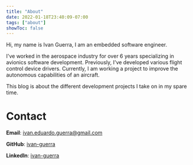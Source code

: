 ```yaml
---
title: "About"
date: 2022-01-18T23:40:09-07:00
tags: ["about"]
showToc: false
---
```


Hi, my name is Ivan Guerra, I am an embedded software engineer.

I've worked in the aerospace industry for over 6 years specializing in avionics
software development. Previously, I've developed various flight control device
drivers. Currently, I am working a project to improve the autonomous
capabilities of an aircraft.

This blog is about the different development projects I take on in my spare
time.

# Contact

**Email**: [ivan.eduardo.guerra@gmail.com](mailto:ivan.eduardo.guerra@gmail.com)

**GitHub**: [ivan-guerra](https://github.com/ivan-guerra)

**LinkedIn**: [ivan-guerra](https://linkedin.com/in/ivan-guerra)
